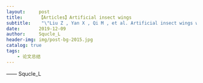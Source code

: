 ```yaml
---
layout:     post
title:      【Articles】Artificial insect wings
subtitle:    "\"Liu Z , Yan X , Qi M , et al. Artificial insect wings with biomimetic wing morphology and mechanical properties[J]. Bioinspiration & Biomimetics, 2017.\""
date:       2019-12-09
author:     Squcle_L
header-img: img/post-bg-2015.jpg
catalog: true
tags:
    - 论文总结
---
```



—— Squcle_L
